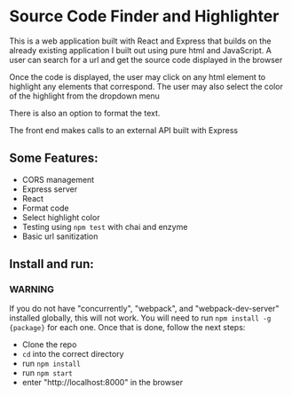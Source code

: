 # Source Code Finder and Highlighter

This is a web application built with React and Express that builds on the already existing application I built out using pure html and JavaScript. A user can search for a url and get the source code displayed in the browser

Once the code is displayed, the user may click on any html element to highlight any elements that correspond. The user may also select the color of the highlight from the dropdown menu

There is also an option to format the text.

The front end makes calls to an external API built with Express

## Some Features:

+ CORS management
+ Express server
+ React
+ Format code
+ Select highlight color
+ Testing using `npm test` with chai and enzyme
+ Basic url sanitization

## Install and run:

### WARNING
If you do not have "concurrently", "webpack", and "webpack-dev-server" installed globally, this will not work. You will need to run `npm install -g {package}` for each one. Once that is done, follow the next steps:

+ Clone the repo
+ `cd` into the correct directory
+ run `npm install`
+ run `npm start`
+ enter "http://localhost:8000" in the browser

